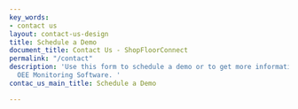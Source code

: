 ```yaml
---
key_words:
- contact us
layout: contact-us-design
title: Schedule a Demo
document_title: Contact Us - ShopFloorConnect
permalink: "/contact"
description: 'Use this form to schedule a demo or to get more information about ShopFloorConnect
  OEE Monitoring Software. '
contac_us_main_title: Schedule a Demo

---
```

